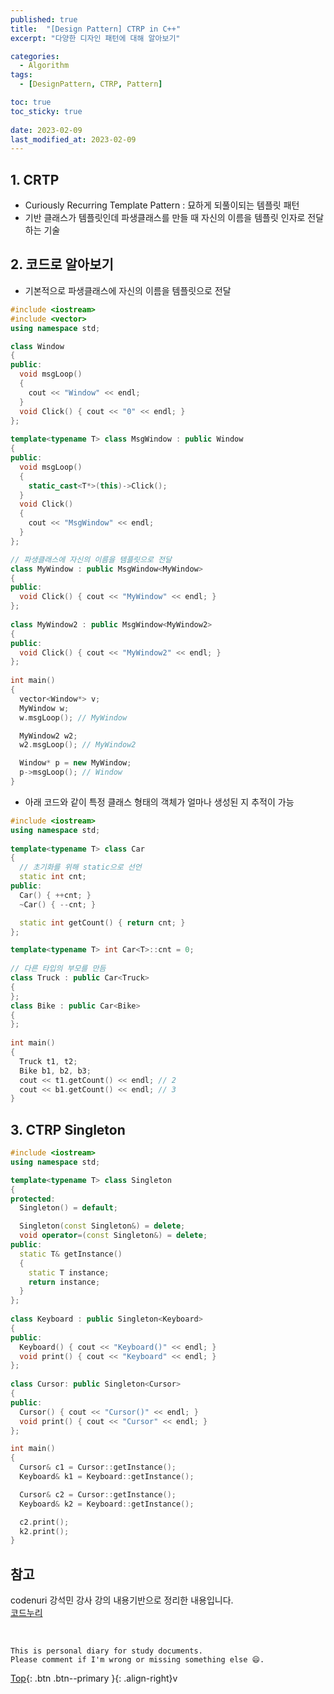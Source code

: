 ```yaml
---
published: true
title:  "[Design Pattern] CTRP in C++"
excerpt: "다양한 디자인 패턴에 대해 알아보기"

categories:
  - Algorithm
tags:
  - [DesignPattern, CTRP, Pattern]

toc: true
toc_sticky: true
 
date: 2023-02-09
last_modified_at: 2023-02-09
---
```


## 1. CRTP

- Curiously Recurring Template Pattern : 묘하게 되풀이되는 템플릿 패턴
- 기반 클래스가 템플릿인데 파생클래스를 만들 때 자신의 이름을 템플릿 인자로 전달하는 기술

## 2. 코드로 알아보기

- 기본적으로 파생클래스에 자신의 이름을 템플릿으로 전달

```cpp
#include <iostream>  
#include <vector>  
using namespace std;  

class Window  
{  
public:  
  void msgLoop()  
  {
    cout << "Window" << endl;
  }  
  void Click() { cout << "0" << endl; }  
};  
   
template<typename T> class MsgWindow : public Window  
{  
public:  
  void msgLoop()
  {   
    static_cast<T*>(this)->Click();  
  }  
  void Click()  
  {   
    cout << "MsgWindow" << endl;   
  }  
};  

// 파생클래스에 자신의 이름을 템플릿으로 전달
class MyWindow : public MsgWindow<MyWindow> 
{  
public:  
  void Click() { cout << "MyWindow" << endl; }  
};  
   
class MyWindow2 : public MsgWindow<MyWindow2>  
{  
public:  
  void Click() { cout << "MyWindow2" << endl; }  
};  
   
int main()  
{  
  vector<Window*> v;
  MyWindow w;  
  w.msgLoop(); // MyWindow

  MyWindow2 w2;  
  w2.msgLoop(); // MyWindow2

  Window* p = new MyWindow;  
  p->msgLoop(); // Window
}
```

- 아래 코드와 같이 특정 클래스 형태의 객체가 얼마나 생성된 지 추적이 가능

```cpp
#include <iostream> 
using namespace std; 
  
template<typename T> class Car 
{ 
  // 초기화를 위해 static으로 선언
  static int cnt; 
public: 
  Car() { ++cnt; } 
  ~Car() { --cnt; } 

  static int getCount() { return cnt; } 
}; 

template<typename T> int Car<T>::cnt = 0; 
  
// 다른 타입의 부모를 만듬 
class Truck : public Car<Truck> 
{ 
}; 
class Bike : public Car<Bike> 
{ 
}; 
  
int main() 
{ 
  Truck t1, t2; 
  Bike b1, b2, b3; 
  cout << t1.getCount() << endl; // 2
  cout << b1.getCount() << endl; // 3
}
```

## 3. CTRP Singleton

```cpp
#include <iostream> 
using namespace std;

template<typename T> class Singleton 
{ 
protected: 
  Singleton() = default; 

  Singleton(const Singleton&) = delete; 
  void operator=(const Singleton&) = delete; 
public: 
  static T& getInstance() 
  { 
    static T instance; 
    return instance; 
  }
}; 
  
class Keyboard : public Singleton<Keyboard> 
{
public:
  Keyboard() { cout << "Keyboard()" << endl; }
  void print() { cout << "Keyboard" << endl; }
}; 
  
class Cursor: public Singleton<Cursor> 
{
public:
  Cursor() { cout << "Cursor()" << endl; }
  void print() { cout << "Cursor" << endl; }
}; 

int main() 
{ 
  Cursor& c1 = Cursor::getInstance(); 
  Keyboard& k1 = Keyboard::getInstance();

  Cursor& c2 = Cursor::getInstance(); 
  Keyboard& k2 = Keyboard::getInstance();

  c2.print();
  k2.print();
}
```

## 참고
codenuri 강석민 강사 강의 내용기반으로 정리한 내용입니다.  
[코드누리](https://github.com/codenuri)  

<br>

    This is personal diary for study documents.
    Please comment if I'm wrong or missing something else 😄. 

[Top](#){: .btn .btn--primary }{: .align-right}v
